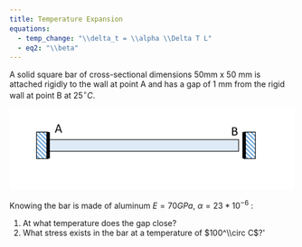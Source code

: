 ```yaml
---
title: Temperature Expansion
equations:
  - temp_change: "\\delta_t = \\alpha \\Delta T L"
  - eq2: "\\beta"
---
```


A solid square bar of cross-sectional dimensions  50mm x 50 mm is attached rigidly to the wall at point A and has a gap of 1 mm  from the rigid wall at point B at $25^\circ C$.  

![rigid bar attached to wall A, with a small gap between right edge of bar and wall B](deforms_figure.png)

Knowing the bar is made of aluminum $E = 70 GPa$, $\alpha = 23 * 10^{-6}$ :

1.  At what temperature does the gap close? 
2.  What stress exists in the bar at a temperature of $100^\\circ C$?'
    
    